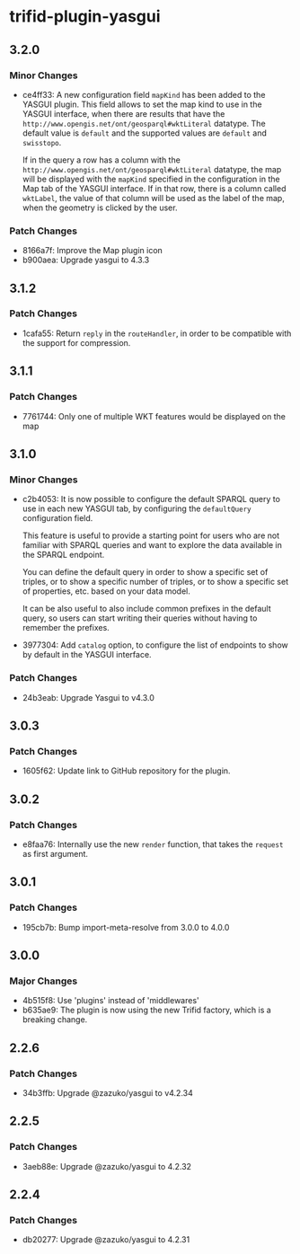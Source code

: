 # trifid-plugin-yasgui

## 3.2.0

### Minor Changes

- ce4ff33: A new configuration field `mapKind` has been added to the YASGUI plugin.
  This field allows to set the map kind to use in the YASGUI interface, when there are results that have the `http://www.opengis.net/ont/geosparql#wktLiteral` datatype.
  The default value is `default` and the supported values are `default` and `swisstopo`.

  If in the query a row has a column with the `http://www.opengis.net/ont/geosparql#wktLiteral` datatype, the map will be displayed with the `mapKind` specified in the configuration in the Map tab of the YASGUI interface.
  If in that row, there is a column called `wktLabel`, the value of that column will be used as the label of the map, when the geometry is clicked by the user.

### Patch Changes

- 8166a7f: Improve the Map plugin icon
- b900aea: Upgrade yasgui to 4.3.3

## 3.1.2

### Patch Changes

- 1cafa55: Return `reply` in the `routeHandler`, in order to be compatible with the support for compression.

## 3.1.1

### Patch Changes

- 7761744: Only one of multiple WKT features would be displayed on the map

## 3.1.0

### Minor Changes

- c2b4053: It is now possible to configure the default SPARQL query to use in each new YASGUI tab, by configuring the `defaultQuery` configuration field.

  This feature is useful to provide a starting point for users who are not familiar with SPARQL queries and want to explore the data available in the SPARQL endpoint.

  You can define the default query in order to show a specific set of triples, or to show a specific number of triples, or to show a specific set of properties, etc. based on your data model.

  It can be also useful to also include common prefixes in the default query, so users can start writing their queries without having to remember the prefixes.

- 3977304: Add `catalog` option, to configure the list of endpoints to show by default in the YASGUI interface.

### Patch Changes

- 24b3eab: Upgrade Yasgui to v4.3.0

## 3.0.3

### Patch Changes

- 1605f62: Update link to GitHub repository for the plugin.

## 3.0.2

### Patch Changes

- e8faa76: Internally use the new `render` function, that takes the `request` as first argument.

## 3.0.1

### Patch Changes

- 195cb7b: Bump import-meta-resolve from 3.0.0 to 4.0.0

## 3.0.0

### Major Changes

- 4b515f8: Use 'plugins' instead of 'middlewares'
- b635ae9: The plugin is now using the new Trifid factory, which is a breaking change.

## 2.2.6

### Patch Changes

- 34b3ffb: Upgrade @zazuko/yasgui to v4.2.34

## 2.2.5

### Patch Changes

- 3aeb88e: Upgrade @zazuko/yasgui to 4.2.32

## 2.2.4

### Patch Changes

- db20277: Upgrade @zazuko/yasgui to 4.2.31
